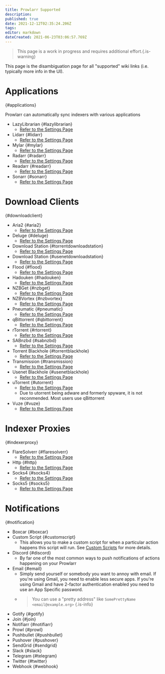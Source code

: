 ```yaml
---
title: Prowlarr Supported
description: 
published: true
date: 2021-12-12T02:35:24.206Z
tags: 
editor: markdown
dateCreated: 2021-06-23T03:06:57.769Z
---
```


> This page is a work in progress and requires additional effort.{.is-warning}

This page is the disambiguation page for all "supported" wiki links (i.e. typically more info in the UI).

# Applications

{#applications}

Prowlarr can automatically sync indexers with various applications

- LazyLibrarian {#lazylibrarian}
  - [Refer to the Settings Page](/prowlarr/settings#applications)
- Lidarr {#lidarr}
  - [Refer to the Settings Page](/prowlarr/settings#applications)
- Mylar {#mylar}
  - [Refer to the Settings Page](/prowlarr/settings#applications)
- Radarr {#radarr}
  - [Refer to the Settings Page](/prowlarr/settings#applications)
- Readarr {#readarr}
  - [Refer to the Settings Page](/prowlarr/settings#applications)
- Sonarr {#sonarr}
  - [Refer to the Settings Page](/prowlarr/settings#applications)

# Download Clients

{#downloadclient}

- Aria2 {#aria2}
  - [Refer to the Settings Page](/prowlarr/settings#download-clients)
- Deluge {#deluge}
  - [Refer to the Settings Page](/prowlarr/settings#download-clients)
- Download Station {#torrentdownloadstation}
  - [Refer to the Settings Page](/prowlarr/settings#download-clients)
- Download Station {#usenetdownloadstation}
  - [Refer to the Settings Page](/prowlarr/settings#download-clients)
- Flood {#flood}
  - [Refer to the Settings Page](/prowlarr/settings#download-clients)
- Hadouken {#hadouken}
  - [Refer to the Settings Page](/prowlarr/settings#download-clients)
- NZBGet {#nzbget}
  - [Refer to the Settings Page](/prowlarr/settings#download-clients)
- NZBVortex {#nzbvortex}
  - [Refer to the Settings Page](/prowlarr/settings#download-clients)
- Pneumatic {#pneumatic}
  - [Refer to the Settings Page](/prowlarr/settings#download-clients)
- qBittorrent {#qbittorrent}
  - [Refer to the Settings Page](/prowlarr/settings#download-clients)
- rTorrent {#rtorrent}
  - [Refer to the Settings Page](/prowlarr/settings#download-clients)
- SABnzbd {#sabnzbd}
  - [Refer to the Settings Page](/prowlarr/settings#download-clients)
- Torrent Blackhole {#torrentblackhole}
  - [Refer to the Settings Page](/prowlarr/settings#download-clients)
- Transmission {#transmission}
  - [Refer to the Settings Page](/prowlarr/settings#download-clients)
- Usenet Blackhole {#usenetblackhole}
  - [Refer to the Settings Page](/prowlarr/settings#download-clients)
- uTorrent {#utorrent}
  - [Refer to the Settings Page](/prowlarr/settings#download-clients)
  - Due to utorrent being adware and formerly spyware, it is not reconmended. Most users use qBittorrent
- Vuze {#vuze}
  - [Refer to the Settings Page](/prowlarr/settings#download-clients)

# Indexer Proxies

{#indexerproxy}

- FlareSolverr {#flaresolverr}
  - [Refer to the Settings Page](/prowlarr/settings#flaresolverr-proxy-settings)
- Http {#http}
  - [Refer to the Settings Page](/prowlarr/settings#http-proxy-settings)
- Socks4 {#socks4}
  - [Refer to the Settings Page](/prowlarr/settings#socks4-proxy-settings)
- Socks5 {#socks5}
  - [Refer to the Settings Page](/prowlarr/settings#socks5-proxy-settings)

# Notifications

{#notification}

- Boxcar {#boxcar}
- Custom Script {#customscript}
  - This allows you to make a custom script for when a particular action happens this script will run. See [Custom Scripts](/prowlarr/custom-scripts) for more details.
- Discord {#discord}
  - By far one of the most common ways to push notifications of actions happening on your Prowlarr
- Email {#email}
  - Simply send yourself or somebody you want to annoy with email. If you're using Gmail, you need to enable less secure apps. If you're using Gmail and have 2-factor authentication enabled you need to use an App Specific password.
  - > You can use a "pretty address" like `SomePrettyName <email@example.org>` {.is-info}
- Gotify {#gotify}
- Join {#join}
- Notifiarr {#notifiarr}
- Prowl {#prowl}
- Pushbullet {#pushbullet}
- Pushover {#pushover}
- SendGrid {#sendgrid}
- Slack {#slack}
- Telegram {#telegram}
- Twitter {#twitter}
- Webhook {#webhook}
